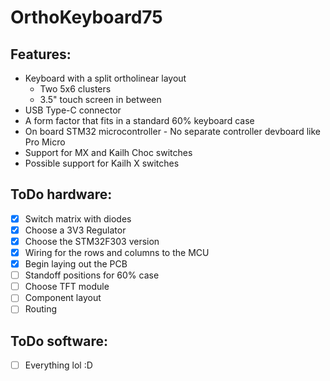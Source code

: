 # OrthoKeyboard75

## Features:
 - Keyboard with a split ortholinear layout
    - Two 5x6 clusters
    - 3.5" touch screen in between
 - USB Type-C connector
 - A form factor that fits in a standard 60% keyboard case
 - On board STM32 microcontroller - No separate controller devboard like Pro Micro
 - Support for MX and Kailh Choc switches
 - Possible support for Kailh X switches
 
## ToDo hardware:
- [x] Switch matrix with diodes
- [x] Choose a 3V3 Regulator
- [x] Choose the STM32F303 version
- [x] Wiring for the rows and columns to the MCU
- [x] Begin laying out the PCB
- [ ] Standoff positions for 60% case
- [ ] Choose TFT module
- [ ] Component layout
- [ ] Routing

## ToDo software:
- [ ] Everything lol :D